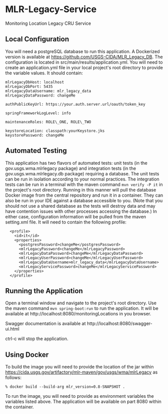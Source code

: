 # MLR-Legacy-Service
Monitoring Location Legacy CRU Service

## Local Configuration
You will need a postgreSQL database to run this application. A Dockerized version is available at https://github.com/USGS-CIDA/MLR_Legacy_DB.
The configuration is located in src/main/results/application.yml. You will need to create an application.yml file in your local project's root directory to provide the variable values. It should contain:

```
mlrLegacyDbHost: localhost
mlrLegacyDbPort: 5435
mlrLegacyDataUsername: mlr_legacy_data
mlrLegacyDataPassword: changeMe

authPublicKeyUrl: https://your.auth.server.url/oauth/token_key

springFrameworkLogLevel: info

maintenanceRoles: ROLE\_ONE, ROLE\_TWO

keystoreLocation: classpath:yourKeystore.jks
keystorePassword: changeMe
```

## Automated Testing
This application has two flavors of automated tests: unit tests (in the gov.usgs.wma.mlrlegacy package) and integration tests (in the gov.usgs.wma.mlrlegacy.db package) requiring a database. The unit tests can be run in isolation according to your normal practices.
The integration tests can be run in a terminal with the maven command ```mvn verify -P it``` in the project's root directory. Running in this manner will pull the database Docker image from the central repository and run it in a container.
They can also be run in your IDE against a database accessible to you. (Note that you should not use a shared database as the tests will destroy data and may have contention issues with other processes accessing the database.)
In either case, configuration information will be pulled from the maven setting.xml file. It will need to contain the following profile:
```
  <profile>
    <id>it</id>
    <properties>
      <postgresPassword>changeMe</postgresPassword>
      <mlrLegacyPassword>changeMe</mlrLegacyPassword>
      <mlrLegacyDataPassword>changeMe</mlrLegacyDataPassword>
      <mlrLegacyUserPassword>changeMe</mlrLegacyUserPassword>
      <mlrLegacyDataUsername>mlr_legacy_data</mlrLegacyDataUsername>
      <mlrLegacyServicePassword>changeMe</mlrLegacyServicePassword>
    </properties>
  </profile>
```

## Running the Application
Open a terminal window and navigate to the project's root directory.
Use the maven command ```mvn spring-boot:run``` to run the application.
It will be available at http://localhost:8080/monitoringLocations in you browser.

Swagger documentation is available at http://localhost:8080/swagger-ui.html

ctrl-c will stop the application.

## Using Docker
To build the image you will need to provide the location of the jar within 
https://cida.usgs.gov/artifactory/mlr-maven/gov/usgs/wma/mlrLegacy as follows:
``` 
% docker build --build-arg mlr_version=0.8-SNAPSHOT .
```

To run the image, you will need to provide as environment variables the variables listed above. The application
will be available on part 8080 within the container.
